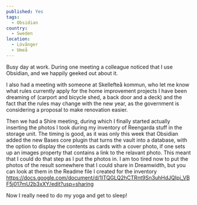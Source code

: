 ```yaml
---
published: Yes
tags:
  - Obsidian
country:
  - Sweden
location:
  - Lövånger
  - Umeå
---
```

Busy day at work. During one meeting a colleague noticed that I use Obsidian, and we happily geeked out about it.

I also had a meeting with someone at Skellefteå kommun, who let me know what rules currently apply for the home improvement projects I have been dreaming of (carport and bicycle shed, a back door and a deck) and the fact that the rules may change with the new year, as the government is considering a proposal to make renovation easier.

Then we had a Shire meeting, during which I finally started actually inserting the photos I took during my inventory of Reengarda stuff in the storage unit. The timing is good, as it was only this week that Obsidian added the new Bases core plugin that turns the vault into a database, with the option to display the contents as cards with a cover photo, if one sets up an images property that contains a link to the relavant photo. This meant that I could do that step as I put the photos in. I am too tired now to put the photos of the result somewhere that I could share in Dreamwidth,  but you can look at them in the Readme file I created for the inventory https://docs.google.com/document/d/1ITQGLQ2hCTRnt9Sn3uhHdJQIpj_VBF5j017mU2b3xXY/edit?usp=sharing

Now I really need to do my yoga and get to sleep!